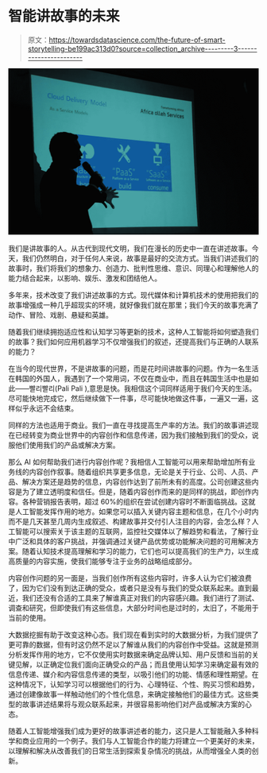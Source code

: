 # 智能讲故事的未来

> 原文：<https://towardsdatascience.com/the-future-of-smart-storytelling-be199ac313d0?source=collection_archive---------3----------------------->

![](img/00895c336e2c42271a2ee5abdc889c71.png)

我们是讲故事的人。从古代到现代文明，我们在漫长的历史中一直在讲述故事。今天，我们仍然明白，对于任何人来说，故事是最好的交流方式。当我们讲述我们的故事时，我们将我们的想象力、创造力、批判性思维、意识、同理心和理解他人的能力结合起来，以影响、娱乐、激发和团结他人。

多年来，技术改变了我们讲述故事的方式。现代媒体和计算机技术的使用把我们的故事增强成一种几乎超现实的环境，就好像我们就在那里；我们今天的故事充满了动作、冒险、戏剧、悬疑和英雄。

随着我们继续拥抱适应性和认知学习等更新的技术，这种人工智能将如何塑造我们的故事？我们如何应用机器学习不仅增强我们的叙述，还提高我们与正确的人联系的能力？

在当今的现代世界，不是讲故事的问题，而是花时间讲故事的问题。作为一名生活在韩国的外国人，我遇到了一个常用词，不仅在商业中，而且在韩国生活中也是如此——빨리빨리(Pali Pali ),意思是快。我相信这个词同样适用于我们今天的生活。尽可能快地完成它，然后继续做下一件事，尽可能快地做这件事，一遍又一遍，这样似乎永远不会结束。

同样的方法也适用于商业。我们一直在寻找提高生产率的方法。我们的故事讲述现在已经转变为商业世界中的内容创作和信息传递，因为我们接触到我们的受众，说服他们使用我们的产品或解决方案。

那么 AI 如何帮助我们进行内容创作呢？我相信人工智能可以用来帮助增加所有业务线的内容创作叙事。随着组织共享更多信息，无论是关于行业、公司、人员、产品、解决方案还是趋势的信息，内容创作达到了前所未有的高度。公司创建这些内容是为了建立透明度和信任。但是，随着内容创作而来的是同样的挑战，即创作内容。各种营销报告表明，超过 60%的组织在尝试创建内容时不断面临挑战。这就是人工智能发挥作用的地方。如果您可以插入关键内容主题和信息，在几个小时内而不是几天甚至几周内生成叙述、构建故事并交付引人注目的内容，会怎么样？人工智能可以搜索关于该主题的互联网，监控社交媒体以了解趋势和看法，了解行业中广泛和具体的客户挑战，并强调通过关键产品优势或功能解决问题的可用解决方案。随着认知技术提高理解和学习的能力，它们也可以提高我们的生产力，以生成高质量的内容实施，使我们能够专注于业务的战略组成部分。

内容创作问题的另一面是，当我们创作所有这些内容时，许多人认为它们被浪费了，因为它们没有到达正确的受众，或者只是没有与我们的受众联系起来。直到最近，我们还没有合适的工具来了解谁真正对我们的内容感兴趣。我们进行了测试、调查和研究，但即使我们有这些信息，大部分时间也是过时的，太旧了，不能用于当前的使用。

大数据挖掘有助于改变这种心态。我们现在看到实时的大数据分析，为我们提供了更可靠的数据，但有时这仍然不足以了解谁从我们的内容创作中受益。这就是预测分析发挥作用的地方，它不仅使用实时数据来确定品牌认知、用户反馈和当前的关键见解，以正确定位我们面向正确受众的产品；而且使用认知学习来确定最有效的信息传递、媒介和内容信息传递的类型，以吸引他们的功能、情感和理性期望。在这种情况下，认知学习可以根据他们的行为、心理特征、个性、购买习惯和趋势，通过创建像故事一样触动他们的个性化信息，来确定接触他们的最佳方式。这些类型的故事讲述结果将与观众联系起来，并很容易影响他们对产品或解决方案的心态。

随着人工智能增强我们成为更好的故事讲述者的能力，这只是人工智能融入多种科学和商业应用的一个例子。我们与人工智能合作的能力将建立一个更美好的未来，以理解和解决从改善我们的日常生活到探索复杂情况的挑战，从而增强全人类的创新。